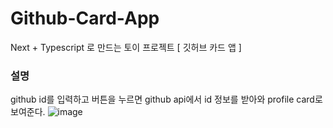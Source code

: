 # Github-Card-App
Next + Typescript 로 만드는 토이 프로젝트 [ 깃허브 카드 앱 ]

### 설명
github id를 입력하고 버튼을 누르면 github api에서 id 정보를 받아와 profile card로 보여준다.
![image](https://user-images.githubusercontent.com/102638663/179245440-3912fd2e-bfbf-444e-bd1b-b1d9aed51663.png)
